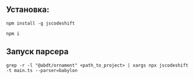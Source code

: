 ## Установка:

`npm install -g jscodeshift`

`npm i`

## Запуск парсера

`grep -r -l "@abdt/ornament" <path_to_project> | xargs npx jscodeshift -t main.ts --parser=babylon
`
